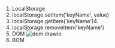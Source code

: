 1. LocalStorage
2. localStorage.setItem('keyName', value)
3. localStorage.getItem('keyName')4.
4. localStorage.removeItem('keyName')
5. DOM
   ![dom drawio](https://github.com/dihlogg/todolist/assets/122029360/7b07c828-089a-42b1-a894-bac698dfaa13)
6. BOM
